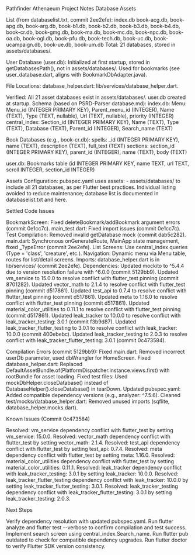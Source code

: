 Pathfinder Athenaeum Project Notes
Database Assets

List (from databaselist.txt, commit 2ee2efe):
index.db
book-acg.db, book-apg.db, book-arg.db, book-b1.db, book-b2.db, book-b3.db, book-b4.db, book-cr.db, book-gmg.db, book-ma.db, book-mc.db, book-npc.db, book-oa.db, book-ogl.db, book-pfu.db, book-tech.db, book-uc.db, book-ucampaign.db, book-ue.db, book-um.db
Total: 21 databases, stored in assets/databases/.


User Database (user.db):
Initialized at first startup, stored in getDatabasesPath(), not in assets/databases/.
Used for bookmarks (see user_database.dart, aligns with BookmarkDbAdapter.java).


File Locations:
database_helper.dart: lib/services/database_helper.dart.


Verified: All 21 asset databases exist in assets/databases/. user.db created at startup.
Schema (based on PSRD-Parser database.md):
index.db:
Menu: Menu_id (INTEGER PRIMARY KEY), Parent_menu_id (INTEGER), Name (TEXT), Type (TEXT, nullable), Url (TEXT, nullable), priority (INTEGER)
central_index: Section_id (INTEGER PRIMARY KEY), Name (TEXT), Type (TEXT), Database (TEXT), Parent_id (INTEGER), Search_name (TEXT)


Book Databases (e.g., book-cr.db):
spells: _id (INTEGER PRIMARY KEY), name (TEXT), description (TEXT), full_text (TEXT)
sections: section_id (INTEGER PRIMARY KEY), parent_id (INTEGER), name (TEXT), body (TEXT)


user.db: Bookmarks table (id INTEGER PRIMARY KEY, name TEXT, url TEXT, scroll INTEGER, section_id INTEGER)


Assets Configuration:
pubspec.yaml uses assets: - assets/databases/ to include all 21 databases, as per Flutter best practices. Individual listing avoided to reduce maintenance; database list is documented in databaselist.txt and here.



Settled Code Issues

BookmarkScreen: Fixed deleteBookmark/addBookmark argument errors (commit 0e1cc7c).
main_test.dart: Fixed import issues (commit 0e1cc7c).
Test Compilation: Removed invalid getDatabase mock (commit dab5c282).
main.dart: Synchronous onGenerateRoute, MainApp state management, fixed _TypeError (commit 2ee2efe).
List Screens: Use central_index queries (Type = 'class', 'creature', etc.).
Navigation: Dynamic menu via Menu table, routes for list/detail screens.
Imports: database_helper.dart is in lib/services/ (commit 2ee2efe).
Dependencies:
Updated mockito to ^5.4.4 due to version resolution failure with ^6.0.0 (commit 5129bb9).
Updated vm_service to 15.0.0 to resolve conflict with flutter_test pinning (commit 8701282).
Updated vector_math to 2.1.4 to resolve conflict with flutter_test pinning (commit d517861).
Updated test_api to 0.7.4 to resolve conflict with flutter_test pinning (commit d517861).
Updated meta to 1.16.0 to resolve conflict with flutter_test pinning (commit d517861).
Updated material_color_utilities to 0.11.1 to resolve conflict with flutter_test pinning (commit d517861).
Updated leak_tracker to 10.0.0 to resolve conflict with leak_tracker_testing: 3.0.1 (commit f3b9d87).
Updated leak_tracker_flutter_testing to 3.0.1 to resolve conflict with leak_tracker: 10.0.0 (commit 400ebebc).
Updated leak_tracker_testing to 2.0.3 to resolve conflict with leak_tracker_flutter_testing: 3.0.1 (commit 0c473584).


Compilation Errors (commit 5129bb9):
Fixed main.dart: Removed incorrect userDb parameter, used dbWrangler for HomeScreen.
Fixed database_helper.dart: Replaced DefaultAssetBundle.of(PlatformDispatcher.instance.views.first) with rootBundle for asset loading.
Fixed test files: Used mockDbHelper.closeDatabase() instead of DatabaseHelper().closeDatabase() in tearDown.
Updated pubspec.yaml: Added compatible dependency versions (e.g., analyzer: ^7.5.6).
Cleaned test/mocks/database_helper.dart: Removed unused imports (sqflite, database_helper.mocks.dart).



Known Issues (Commit 0c473584)

Resolved: vm_service dependency conflict with flutter_test by setting vm_service: 15.0.0.
Resolved: vector_math dependency conflict with flutter_test by setting vector_math: 2.1.4.
Resolved: test_api dependency conflict with flutter_test by setting test_api: 0.7.4.
Resolved: meta dependency conflict with flutter_test by setting meta: 1.16.0.
Resolved: material_color_utilities dependency conflict with flutter_test by setting material_color_utilities: 0.11.1.
Resolved: leak_tracker dependency conflict with leak_tracker_testing: 3.0.1 by setting leak_tracker: 10.0.0.
Resolved: leak_tracker_flutter_testing dependency conflict with leak_tracker: 10.0.0 by setting leak_tracker_flutter_testing: 3.0.1.
Resolved: leak_tracker_testing dependency conflict with leak_tracker_flutter_testing: 3.0.1 by setting leak_tracker_testing: 2.0.3.

Next Steps

Verify dependency resolution with updated pubspec.yaml.
Run flutter analyze and flutter test --verbose to confirm compilation and test success.
Implement search screen using central_index.Search_name.
Run flutter pub outdated to check for compatible dependency upgrades.
Run flutter doctor to verify Flutter SDK version consistency.
